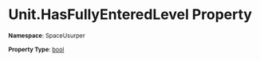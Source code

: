 # Unit.HasFullyEnteredLevel Property

<small>**Namespace**: SpaceUsurper</small>

<small>**Property Type**: [bool](https://docs.microsoft.com/en-us/dotnet/api/system.boolean?view=netframework-4.5)</small>

